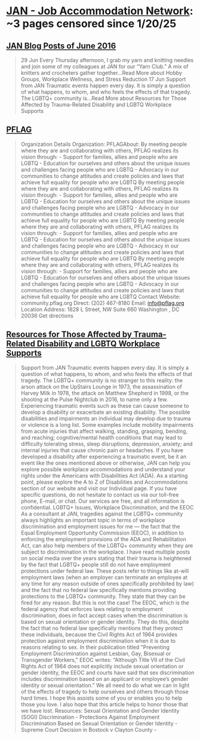 



# [JAN - Job Accommodation Network](askjan.org): ~3 pages censored since 1/20/25

## [JAN Blog Posts of June 2016](https://askjan.org/blogs/jan/2016/06/)


> 29 Jun Every Thursday afternoon, I grab my yarn and knitting needles and join some of my colleagues at JAN for our “Yarn Club.” A mix of knitters and crocheters gather together...Read More about Hobby Groups, Workplace Wellness, and Stress Reduction 17 Jun Support from JAN Traumatic events happen every day. It is simply a question of what happens, to whom, and who feels the effects of that tragedy. The LGBTQ+ community is...Read More about Resources for Those Affected by Trauma-Related Disability and LGBTQ Workplace Supports
## [PFLAG](https://askjan.org/organizations/PFLAG.cfm)


> Organization Details Organization: PFLAGAbout: By meeting people where they are and collaborating with others, PFLAG realizes its vision through: - Support for families, allies and people who are LGBTQ - Education for ourselves and others about the unique issues and challenges facing people who are LGBTQ - Advocacy in our communities to change attitudes and create policies and laws that achieve full equality for people who are LGBTQ By meeting people where they are and collaborating with others, PFLAG realizes its vision through: - Support for families, allies and people who are LGBTQ - Education for ourselves and others about the unique issues and challenges facing people who are LGBTQ - Advocacy in our communities to change attitudes and create policies and laws that achieve full equality for people who are LGBTQ By meeting people where they are and collaborating with others, PFLAG realizes its vision through: - Support for families, allies and people who are LGBTQ - Education for ourselves and others about the unique issues and challenges facing people who are LGBTQ - Advocacy in our communities to change attitudes and create policies and laws that achieve full equality for people who are LGBTQ By meeting people where they are and collaborating with others, PFLAG realizes its vision through: - Support for families, allies and people who are LGBTQ - Education for ourselves and others about the unique issues and challenges facing people who are LGBTQ - Advocacy in our communities to change attitudes and create policies and laws that achieve full equality for people who are LGBTQ Contact Website: community.pflag.org Direct: (202) 467-8180 Email: info@pflag.org Location Address: 1828 L Street, NW Suite 660 Washington , DC 20036 Get directions
## [Resources for Those Affected by Trauma-Related Disability and LGBTQ Workplace Supports](https://askjan.org/blogs/jan/2016/06/resources-for-those-affected-by-trauma-related-disability-and-lgbtq-workplace-supports.cfm)


> Support from JAN Traumatic events happen every day. It is simply a question of what happens, to whom, and who feels the effects of that tragedy. The LGBTQ+ community is no stranger to this reality: the arson attack on the UpStairs Lounge in 1973, the assassination of Harvey Milk in 1978, the attack on Matthew Shepherd in 1998, or the shooting at the Pulse Nightclub in 2016, to name only a few. Experiencing traumatic events such as these can cause someone to develop a disability or exacerbate an existing disability. The possible disabilities and impairments an individual may develop due to trauma or violence is a long list. Some examples include mobility impairments from acute injuries that affect walking, standing, grasping, bending, and reaching; cognitive/mental health conditions that may lead to difficulty tolerating stress, sleep disruptions, depression, anxiety; and internal injuries that cause chronic pain or headaches. If you have developed a disability after experiencing a traumatic event, be it an event like the ones mentioned above or otherwise, JAN can help you explore possible workplace accommodations and understand your rights under the Americans with Disabilities Act (ADA). As a starting point, please explore the A to Z of Disabilities and Accommodations section of our website and visit our Individual page. If you have specific questions, do not hesitate to contact us via our toll-free phone, E-mail, or chat. Our services are free, and all information is confidential. LGBTQ+ Issues, Workplace Discrimination, and the EEOC As a consultant at JAN, tragedies against the LGBTQ+ community always highlights an important topic in terms of workplace discrimination and employment issues for me — the fact that the Equal Employment Opportunity Commission (EEOC), in addition to enforcing the employment provisions of the ADA and Rehabilitation Act, can also help members of the LGBTQ+ community when they are subject to discrimination in the workplace. I have read multiple posts on social media over the years stating that their trauma is heightened by the fact that LGBTQ+ people still do not have employment protections under federal law. These posts refer to things like at-will employment laws (when an employer can terminate an employee at any time for any reason outside of ones specifically prohibited by law) and the fact that no federal law specifically mentions providing protections to the LGBTQ+ community. They state that they can be fired for any reason. But this is not the case! The EEOC, which is the federal agency that enforces laws relating to employment discrimination, does in fact accept cases when the discrimination is based on sexual orientation or gender identity. They do this, despite the fact that no federal law specifically mentions that they protect these individuals, because the Civil Rights Act of 1964 provides protection against employment discrimination when it is due to reasons relating to sex. In their publication titled "Preventing Employment Discrimination against Lesbian, Gay, Bisexual or Transgender Workers," EEOC writes: “Although Title VII of the Civil Rights Act of 1964 does not explicitly include sexual orientation or gender identity, the EEOC and courts have said that sex discrimination includes discrimination based on an applicant or employee’s gender identity or sexual orientation.” We all need to do what we can in light of the effects of tragedy to help ourselves and others through those hard times. I hope this assists some of you or enables you to help those you love. I also hope that this article helps to honor those that we have lost. Resources: Sexual Orientation and Gender Identity (SOGI) Discrimination - Protections Against Employment Discrimination Based on Sexual Orientation or Gender Identity - Supreme Court Decision in Bostock v Clayton County -
